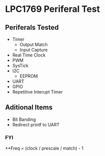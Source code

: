 # LPC1769 Periferal Test

## Periferals Tested
- Timer
  - Output Match
  - Input Capture
- Real Time Clock
- PWM
- SysTick
- I2C
  - EEPROM
- UART
- GPIO
- Repetitive Interupt Timer

## Aditional Items
- Bit Banding
- Redirect printf to UART

### FYI
**Freq = (clock / prescale / match) - 1
